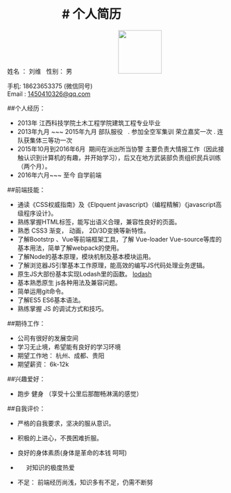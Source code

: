 
                    # 个人简历
=========================================================

姓名 ： 刘维   性别： 男                           			<img src="https://iotgtkol.github.io/liuwei/iotgtkol.jpg" width='100px'/>

手机: 18623653375 (微信同号)    
Email : 1450410326@qq.com  

##个人经历：
 *  2013年 江西科技学院土木工程学院建筑工程专业毕业                 
 *  2013年九月 ~~~ 2015年九月 部队服役 
   . 参加全空军集训  荣立嘉奖一次
   . 连队获集体三等功一次
 *  2015年10月到2016年6月  期间在派出所当协警 主要负责大情报工作（因此接触认识到计算机的有趣，并开始学习），后又在地方武装部负责组织民兵训练（两个月）。
 *	2016年六月~~~ 至今 自学前端
		
##前端技能：
 * 通读《CSS权威指南》及《Elpquent javascript》（编程精解）《javascript高级程序设计》。
 * 熟练掌握HTML标签，能写出语义合理，兼容性良好的页面。
 * 熟悉 CSS3 渐变， 动画， 2D/3D变换等新特性。
 * 了解Bootstrp 、Vue等前端框架工具，了解 Vue-loader Vue-source等库的基本用法，简单了解webpack的使用。
 * 了解Node的基本原理，模块机制及基本模块运用。
 * 了解浏览器JS引擎基本工作原理，能高效的编写JS代码处理业务逻辑。
 * 原生JS大部份基本实现Lodash里的函数。 [lodash](https://iotgtkol.github.io/LiuWei-lodash.js)
 * 基本熟悉原生 js各种用法及兼容问题。
 * 简单运用git命令。
 * 了解ES5 ES6基本语法。
 * 熟练掌握 JS 的调试方式和技巧。

##期待工作： 
 * 公司有很好的发展空间 
 * 学习无止境，希望能有良好的学习环境
 * 期望工作地： 杭州、成都、贵阳
 * 期望薪资： 6k-12k 
			
##兴趣爱好：
 *	跑步 健身 （享受十公里后那酣畅淋漓的感觉）			

##自我评价：  			
 *	严格的自我要求，坚决的服从意识。
 *	积极的上进心，不畏困难折服。
 *	良好的身体素质(身体是革命的本钱 呵呵)
 *      对知识的极度热爱
 

 *	不足： 前端经历尚浅，知识多有不足，仍需不断努


